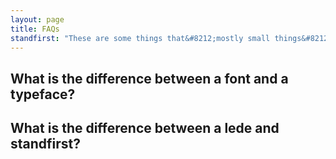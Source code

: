 ```yaml
---
layout: page
title: FAQs
standfirst: "These are some things that&#8212;mostly small things&#8212;that I find myself googling them over and over again because I can never quite remember them. After a while that got a bit boring, so I decided to write them all down and keep them in one place."
---
```


## What is the difference between a font and a typeface?

## What is the difference between a lede and standfirst?

